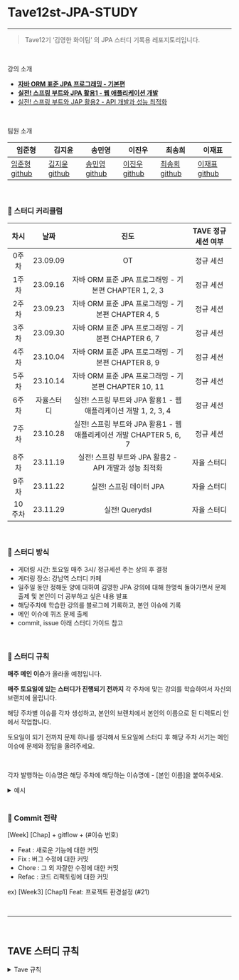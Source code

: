 # Tave12st-JPA-STUDY

---

> Tave12기 ‘김영한 화이팀’ 의 JPA 스터디 기록용 레포지토리입니다.
> 

<br>

강의 소개

- **[자바 ORM 표준 JPA 프로그래밍 - 기본편](https://www.inflearn.com/course/ORM-JPA-Basic)**
- **[실전! 스프링 부트와 JPA 활용1 - 웹 애플리케이션 개발](https://www.inflearn.com/course/%EC%8A%A4%ED%94%84%EB%A7%81%EB%B6%80%ED%8A%B8-JPA-%ED%99%9C%EC%9A%A9-1)**
- [실전! 스프링 부트와 JAP 활용2 - API 개발과 성능 최적화](https://www.inflearn.com/course/%EC%8A%A4%ED%94%84%EB%A7%81%EB%B6%80%ED%8A%B8-JPA-API%EA%B0%9C%EB%B0%9C-%EC%84%B1%EB%8A%A5%EC%B5%9C%EC%A0%81%ED%99%94/dashboard)

<br>

팀원 소개

| 임준형 | 김지윤 | 송민영 | 이진우 | 최송희 | 이재표 |
| --- | --- | --- | --- | --- | --- |
| [임준형 github](https://github.com/toychip) | [김지윤 github](https://github.com/jyjyjy25) | [송민영 github](https://github.com/ankisile) | [이진우 github](https://github.com/dionisos198) | [최송희 github](https://github.com/songhee1) | [이재표 github](https://github.com/jaepyo-Lee) |


<br>

### 🌱 스터디 커리큘럼

| 차시 | 날짜 | 진도 | TAVE 정규 세션 여부 | 
| :--: | :------: | :---: | :---: | 
| 0주차 | 23.09.09 | OT | 정규 세션 | 
| 1주차 | 23.09.16 | 자바 ORM 표준 JPA 프로그래밍 - 기본편 CHAPTER 1, 2, 3 | 정규 세션 | 
| 2주차 | 23.09.23 | 자바 ORM 표준 JPA 프로그래밍 - 기본편 CHAPTER 4, 5 | 정규 세션 | 
| 3주차 | 23.09.30 | 자바 ORM 표준 JPA 프로그래밍 - 기본편 CHAPTER 6, 7 | 정규 세션 |
| 4주차 | 23.10.04 | 자바 ORM 표준 JPA 프로그래밍 - 기본편 CHAPTER 8, 9 | 정규 세션 | 
| 5주차 | 23.10.14 | 자바 ORM 표준 JPA 프로그래밍 - 기본편 CHAPTER 10, 11 | 정규 세션 | 
| 6주차 | 자율스터디 | 실전! 스프링 부트와 JPA 활용1 - 웹 애플리케이션 개발  1, 2, 3, 4 | 정규 세션 | 
| 7주차 | 23.10.28 | 실전! 스프링 부트와 JPA 활용1 - 웹 애플리케이션 개발 CHAPTER 5, 6, 7 | 정규 세션 | 
| 8주차 | 23.11.19 | 실전! 스프링 부트와 JPA 활용2 - API 개발과 성능 최적화 | 자율 스터디 | 
| 9주차 | 23.11.22 | 실전! 스프링 데이터 JPA | 자율 스터디 | 
| 10주차 | 23.11.29 | 실전! Querydsl | 자율 스터디 | 
<br>

### 🌱 스터디 방식

- 게더링 시간: 토요일 매주 3시/ 정규세션 주는 상의 후 결정
- 게더링 장소: 강남역 스터디 카페
- 일주일 동안 정해둔 양에 대하여 김영한 JPA 강의에 대해 한명씩 돌아가면서 문제 출제 및 본인이 더 공부하고 싶은 내용 발표
- 해당주차에 학습한 강의를 블로그에 기록하고, 본인 이슈에 기록
- 메인 이슈에 퀴즈 문제 출제
- commit, issue 아래 스터디 가이드 참고
  
<br>

### 🌱 스터디 규칙

**매주 메인 이슈**가 올라올 예정입니다.

**매주 토요일에 있는 스터디가 진행되기 전까지** 각 주차에 맞는 강의를 학습하여서 자신의 브랜치에 올립니다.

해당 주차별 이슈를 각자 생성하고, 본인의 브랜치에서 본인의 이름으로 된 디렉토리 안에서 작업합니다.

토요일이 되기 전까지 문제 하나를 생각해서 토요일에 스터디 후 해당 주차 서기는 메인 이슈에 문제와 정답을 올려주세요.

<br/>  

각자 발행하는 이슈명은 해당 주차에 해당하는 이슈명에 - [본인 이름]을 붙여주세요.
<details><summary>예시</summary>
<br>

### 1. 매주 월요일, 해당 주차에 맞게 메인 이슈가 올라옵니다.

<img width="769" alt="주차 메인 테스트" src="https://github.com/Tave12st-Backend-Study/jpa-study/assets/109949924/2e3baceb-b63c-4cee-ab55-6f72a7fbbbdf">


<br>

### 2. [메인이슈]에다가 - [본인 이름]을 추가하여 이슈를 새로 생성합니다.

![스크린샷 2023-09-17 23 47 04](https://github.com/Tave12st-Backend-Study/jpa-study/assets/109949924/fb7ce2c1-271e-423a-b53d-da17549f9a8a)

팀장이 발행한 매 주차 이슈에 ' - [본인 이름] ' 형식을 추가해서 생성한 모습입니다. 
<br>

### [메인이슈] - [본인이름] 생성 방법
- 새로 생성 후 참조 버튼을 클릭 후, 아래와 같이 본인의 이슈에서 해당 주차 메인 이슈를 선택합니다. 
![스크린샷 2023-09-17 23 48 50](https://github.com/Tave12st-Backend-Study/jpa-study/assets/109949924/2de8dcd5-919f-4380-8d75-a26d35cc36fd)

<br>

- 본인의 이슈가 해당 주차 메인 이슈에 보여야합니다. 
<img width="1105" alt="주차 - 개인 이슈 생성 후 " src="https://github.com/Tave12st-Backend-Study/jpa-study/assets/109949924/af62b162-9e27-41f6-86d0-516b39dcb5a9">

- 스터디 시작시 해당 주차에 본인의 브랜치에서 학습한 내용을 Pull Request하고, 이슈에서 브랜치 추가 후 이슈를 닫습니다.
 

</details>

<br>

### 🌱 Commit 전략 

[Week] [Chap] + gitflow + (#이슈 번호)
- Feat : 새로운 기능에 대한 커밋
- Fix : 버그 수정에 대한 커밋
- Chore : 그 외 자잘한 수정에 대한 커밋
- Refac : 코드 리팩토링에 대한 커밋 

ex) [Week3] [Chap1] Feat: 프로젝트 환경설정 (#21)

<br/>
<hr>

<br>

## TAVE 스터디 규칙

<details><summary>Tave 규칙</summary>

<br>

📌스터디 진행 일정📌  

- 10/31(화)까지 1회 2시간 이상, 총 “6회” 이상 진행 
- 11/1(수) 18:00까지 결과물을 t-ave@naver.com으로 제출
- 결과물 : 서기, 진행표, 후기, 그 외 첨부 자료, 후기
- 시간은 팀원분들과 조율하여 미리 운영진을 태그하여 공지

📌팀장 정하기📌

- 팀장은 1명이며 진행표 작성을 담당 (임준형)
- 서기의 경우, 팀장을 제외하고 돌아가면서 작성

📌출석📌

- 토요일에 오프라인 스터디를 진행
 (팀원들과 일정을 조율하여 총 6회 이상) 
- 정규 세션이 있는 토요일은 스터디가 없음
- 정규 세션이 있거나 공휴일이 있는 주에는 온오프라인 스터디를 허용하며 원하는 날에 스터디 일정을 잡고 스터디를 진행
- 추석 연휴에도 온라인 스터디가 허용
</details>
